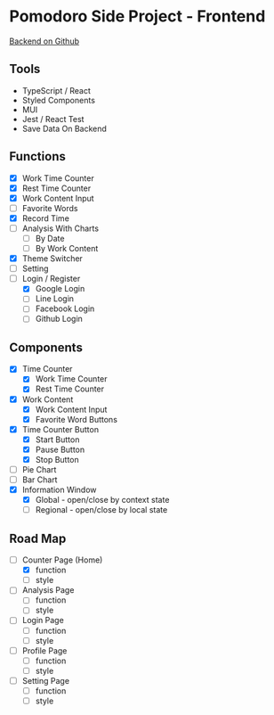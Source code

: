 # Pomodoro Side Project - Frontend

[Backend on Github](https://github.com/YellowD54321/Pomodoro-server-ts)

## Tools

- TypeScript / React
- Styled Components
- MUI
- Jest / React Test
- Save Data On Backend

## Functions

- [x] Work Time Counter
- [x] Rest Time Counter
- [x] Work Content Input
- [ ] Favorite Words
- [x] Record Time
- [ ] Analysis With Charts
  - [ ] By Date
  - [ ] By Work Content
- [x] Theme Switcher
- [ ] Setting
- [ ] Login / Register
  - [x] Google Login
  - [ ] Line Login
  - [ ] Facebook Login
  - [ ] Github Login

## Components

- [x] Time Counter
  - [x] Work Time Counter
  - [x] Rest Time Counter
- [x] Work Content
  - [x] Work Content Input
  - [x] Favorite Word Buttons
- [x] Time Counter Button
  - [x] Start Button
  - [x] Pause Button
  - [x] Stop Button
- [ ] Pie Chart
- [ ] Bar Chart
- [x] Information Window
  - [x] Global - open/close by context state
  - [ ] Regional - open/close by local state

## Road Map

- [ ] Counter Page (Home)
  - [x] function
  - [ ] style
- [ ] Analysis Page
  - [ ] function
  - [ ] style
- [ ] Login Page
  - [ ] function
  - [ ] style
- [ ] Profile Page
  - [ ] function
  - [ ] style
- [ ] Setting Page
  - [ ] function
  - [ ] style
